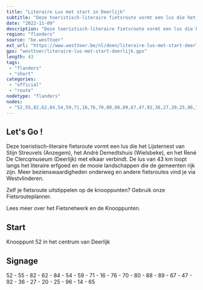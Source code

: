 ```yaml
---
title: "Literaire Lus met start in Deerlijk"
subtitle: "Deze toeristisch-literaire fietsroute vormt een lus die het Lijsternest van Stijn Streuvels (Anzegem), het André Demedtshuis (Wielsbeke), en het René De Clercqmuseum (Deerlijk) met elkaar verbindt"
date: "2022-11-09"
description: "Deze toeristisch-literaire fietsroute vormt een lus die het Lijsternest van Stijn Streuvels (Anzegem), het André Demedtshuis (Wielsbeke), en het René De Clercqmuseum (Deerlijk) met elkaar verbindt"
region: "flanders"
source: "be.westtoer"
ext_url: "https://www.westtoer.be/nl/doen/literaire-lus-met-start-deerlijk"
gpx: "westtoer/literaire-lus-met-start-deerlijk.gpx"
length: 43
tags:
 - "flanders"
 - "short"
categories:
 - "official"
 - "route"
nodetype: "flanders"
nodes:
 - "52,55,82,62,84,54,59,71,16,76,70,80,88,89,67,47,92,36,27,20,25,96,14,65"
---
```


## Let's Go ! 

Deze toeristisch-literaire fietsroute vormt een lus die het Lijsternest van Stijn Streuvels (Anzegem), het André Demedtshuis (Wielsbeke), en het René De Clercqmuseum (Deerlijk) met elkaar verbindt. De lus van 43 km loopt langs het literaire erfgoed en de mooie landschappen die de gemeenten rijk zijn. Meer bezienswaardigheden onderweg en andere fietsroutes vind je via Westvlinderen.

Zelf je fietsroute uitstippelen op de knooppunten? Gebruik onze Fietsrouteplanner.

Lees meer over het Fietsnetwerk en de Knooppunten.

## Start

Knooppunt 52 in het centrum van Deerlijk

## Signage

52 - 55 - 82 - 62 - 84 - 54 - 59 - 71 - 16 - 76 - 70 - 80 - 88 - 89 - 67 - 47 - 92 - 36 - 27 - 20 - 25 - 96 - 14 - 65
